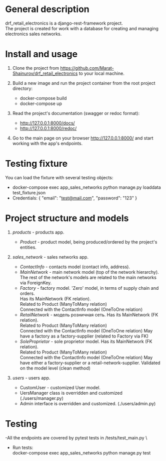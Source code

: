 # General description
drf_retail_electronics is a django-rest-framework project. \
The project is created for work with a database for creating and managing electronics sales networks.

# Install and usage
1. Clone the project from https://github.com/Marat-Shainurov/drf_retail_electronics to your local machine.

2. Build a new image and run the project container from the root project directory:
   - docker-compose build
   - docker-compose up

3. Read the project's documentation (swagger or redoc format):
   - http://127.0.0.1:8000/docs/
   - http://127.0.0.1:8000/redoc/

4. Go to the main page on your browser http://127.0.0.1:8000/ and start working with the app's endpoints.


# Testing fixture
You can load the fixture with several testing objects:
  - docker-compose exec app_sales_networks python manage.py loaddata test_fixture.json
  - Credentials: 
    {
      "email": "test@mail.com",
      "password": "123"
    }

# Project structure and models
1. *products* - products app.
   - *Product* - product model, being produced/ordered by the project's entities.

2. *sales_network* - sales networks app.
   - *ContactInfo* - contacts model (contact info, address). 
   - *MainNetwork* - main network model (top of the network hierarchy).\
     The rest of the network's models are related to the main networks via ForeignKey.
   - *Factory* - factory model. 
     'Zero' model, in terms of supply chain and orders.\
     Has its MainNetwork (FK relation).\
     Related to Product (ManyToMany relation)\
     Connected with the ContactInfo model (OneToOne relation)
   - *RetailNetwork* - модель розничная сеть.
     Has its MainNetwork (FK relation).\
     Related to Product (ManyToMany relation)\
     Connected with the ContactInfo model (OneToOne relation)
     May have a factory as a factory-supplier (related to Factory via FK)
   - *SoleProprietor* - sole proprietor model.
    Has its MainNetwork (FK relation).\
     Related to Product (ManyToMany relation)\
     Connected with the ContactInfo model (OneToOne relation)
     May have either a factory-supplier or a retail-network-supplier. Validated on the model level (clean method)

3. *users* - users app.
   - CustomUser - customized User model.
   - UersManager class is overridden and customized (./users/manager.py)
   - Admin interface is overridden and customized. (./users/admin.py)

# Testing
-All the endpoints are covered by pytest tests in /tests/test_main.py \
- Run tests:\
  docker-compose exec app_sales_networks python manage.py test

